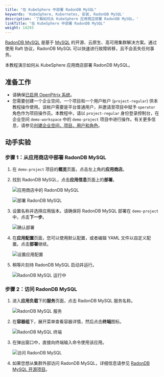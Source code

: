 ```yaml
---
title: "在 KubeSphere 中部署 RadonDB MySQL"
keywords: 'KubeSphere, Kubernetes, 安装, RadonDB MySQL'
description: '了解如何从 KubeSphere 应用商店部署 RadonDB MySQL。'
linkTitle: "在 KubeSphere 中部署 RadonDB MySQL"
weight: 14293
---
```


[RadonDB MySQL](https://github.com/radondb/radondb-mysql-kubernetes) 是基于 [MySQL](https://MySQL.org) 的开源、云原生、高可用集群解决方案。通过使用 Raft 协议，RadonDB MySQL 可以快速进行故障转移，且不会丢失任何事务。

本教程演示如何从 KubeSphere 应用商店部署 RadonDB MySQL。

## 准备工作

- 请确保[已启用 OpenPitrix 系统](../../../pluggable-components/app-store/)。
- 您需要创建一个企业空间、一个项目和一个用户帐户 (`project-regular`) 供本教程操作使用。该帐户需要是平台普通用户，并邀请至项目中赋予 `operator` 角色作为项目操作员。本教程中，请以 `project-regular` 身份登录控制台，在企业空间 `demo-workspace` 中的 `demo-project` 项目中进行操作。有关更多信息，请参见[创建企业空间、项目、用户和角色](../../../quick-start/create-workspace-and-project/)。

## 动手实验

### 步骤 1：从应用商店中部署 RadonDB MySQL

1. 在 `demo-project` 项目的**概览**页面，点击左上角的**应用商店**。

2. 找到 RadonDB MySQL，点击**应用信息**页面上的**部署**。

   ![应用商店中的 RadonDB MySQL](/images/docs/zh-cn/appstore/built-in-apps/radondb-mysql-app/radondb-mysql-in-app-store.png)

   ![部署 RadonDB MySQL](/images/docs/zh-cn/appstore/built-in-apps/radondb-mysql-app/deploy-radondb-mysql.png)

3. 设置名称并选择应用版本。请确保将 RadonDB MySQL 部署在 `demo-project` 中，点击**下一步**。

   ![确认部署](/images/docs/zh-cn/appstore/built-in-apps/radondb-mysql-app/confirm-deployment.png)

4. 在**应用配置**页面，您可以使用默认配置，或者编辑 YAML 文件以自定义配置。点击**部署**继续。

   ![设置应用配置](/images/docs/zh-cn/appstore/built-in-apps/radondb-mysql-app/set-app-configuration.png)

5. 稍等片刻待 RadonDB MySQL 启动并运行。

   ![RadonDB MySQL 运行中](/images/docs/zh-cn/appstore/built-in-apps/radondb-mysql-app/radondb-mysql-running.png)

### 步骤 2：访问 RadonDB MySQL

1. 进入**应用负载**下的**服务**页面，点击 RadonDB MySQL 服务名称。

   ![RadonDB MySQL 服务](/images/docs/zh-cn/appstore/built-in-apps/radondb-mysql-app/radondb-mysql-service.png)

2. 在**容器组**下，展开菜单查看容器详情，然后点击**终端**图标。

   ![RadonDB MySQL 终端](/images/docs/zh-cn/appstore/built-in-apps/radondb-mysql-app/radondb-mysql-terminal.png)

3. 在弹出窗口中，直接向终端输入命令使用该应用。

   ![访问 RadonDB MySQL](/images/docs/zh-cn/appstore/built-in-apps/radondb-mysql-app/radondb-mysql-service-terminal.png)

4. 如果您想从集群外部访问 RadonDB MySQL，详细信息请参见 [RadonDB MySQL 开源项目](https://github.com/radondb/radondb-mysql-kubernetes)。

